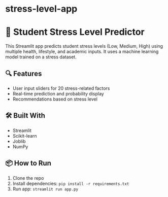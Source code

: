 # stress-level-app
# 🧠 Student Stress Level Predictor

This Streamlit app predicts student stress levels (Low, Medium, High) using multiple health, lifestyle, and academic inputs. It uses a machine learning model trained on a stress dataset.

## 🔍 Features
- User input sliders for 20 stress-related factors
- Real-time prediction and probability display
- Recommendations based on stress level

## 🛠 Built With
- Streamlit
- Scikit-learn
- Joblib
- NumPy

## 📦 How to Run
1. Clone the repo
2. Install dependencies: `pip install -r requirements.txt`
3. Run app: `streamlit run app.py`
